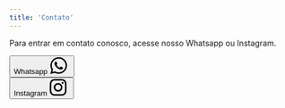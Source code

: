 ```yaml
---
title: 'Contato'
---
```


Para entrar em contato conosco, acesse nosso Whatsapp ou Instagram.

<!-- {{< form >}} -->

<button id="whatsapp-button" class="bg-green-500 hover:bg-green-600 text-black font-semibold py-2 px-4 rounded flex">
  Whatsapp<svg xmlns="http://www.w3.org/2000/svg" width="40" height="30" fill="currentColor" class="bi bi-whatsapp whatsapp-logo" viewBox="0 0 16 16">
    <path d="M13.601 2.326A7.85 7.85 0 0 0 7.994 0C3.627 0 .068 3.558.064 7.926c0 1.399.366 2.76 1.057 3.965L0 16l4.204-1.102a7.9 7.9 0 0 0 3.79.965h.004c4.368 0 7.926-3.558 7.93-7.93A7.9 7.9 0 0 0 13.6 2.326zM7.994 14.521a6.6 6.6 0 0 1-3.356-.92l-.24-.144-2.494.654.666-2.433-.156-.251a6.56 6.56 0 0 1-1.007-3.505c0-3.626 2.957-6.584 6.591-6.584a6.56 6.56 0 0 1 4.66 1.931 6.56 6.56 0 0 1 1.928 4.66c-.004 3.639-2.961 6.592-6.592 6.592m3.615-4.934c-.197-.099-1.17-.578-1.353-.646-.182-.065-.315-.099-.445.099-.133.197-.513.646-.627.775-.114.133-.232.148-.43.05-.197-.1-.836-.308-1.592-.985-.59-.525-.985-1.175-1.103-1.372-.114-.198-.011-.304.088-.403.087-.088.197-.232.296-.346.1-.114.133-.198.198-.33.065-.134.034-.248-.015-.347-.05-.099-.445-1.076-.612-1.47-.16-.389-.323-.335-.445-.34-.114-.007-.247-.007-.38-.007a.73.73 0 0 0-.529.247c-.182.198-.691.677-.691 1.654s.71 1.916.81 2.049c.098.133 1.394 2.132 3.383 2.992.47.205.84.326 1.129.418.475.152.904.129 1.246.08.38-.058 1.171-.48 1.338-.943.164-.464.164-.86.114-.943-.049-.084-.182-.133-.38-.232"/></svg>
</button>

<script>
  document.getElementById('whatsapp-button').addEventListener('click', function() {
      window.location.href = 'https://api.whatsapp.com/send?1=pt_BR&phone=5524999043166';
  });
</script>

<br>

<button id="instagram-button" class="bg-gradient-to-r from-pink-500 to-yellow-500 hover:from-pink-600 hover:to-yellow-600 text-black font-semibold py-2 px-4 rounded flex">
  Instagram<svg xmlns="http://www.w3.org/2000/svg" width="40" height="30" fill="currentColor" class="bi bi-whatsapp whatsapp-logo" viewBox="0 0 16 16">
    <path d="M8 0C5.829 0 5.556.01 4.703.048 3.85.088 3.269.222 2.76.42a3.9 3.9 0 0 0-1.417.923A3.9 3.9 0 0 0 .42 2.76C.222 3.268.087 3.85.048 4.7.01 5.555 0 5.827 0 8.001c0 2.172.01 2.444.048 3.297.04.852.174 1.433.372 1.942.205.526.478.972.923 1.417.444.445.89.719 1.416.923.51.198 1.09.333 1.942.372C5.555 15.99 5.827 16 8 16s2.444-.01 3.298-.048c.851-.04 1.434-.174 1.943-.372a3.9 3.9 0 0 0 1.416-.923c.445-.445.718-.891.923-1.417.197-.509.332-1.09.372-1.942C15.99 10.445 16 10.173 16 8s-.01-2.445-.048-3.299c-.04-.851-.175-1.433-.372-1.941a3.9 3.9 0 0 0-.923-1.417A3.9 3.9 0 0 0 13.24.42c-.51-.198-1.092-.333-1.943-.372C10.443.01 10.172 0 7.998 0zm-.717 1.442h.718c2.136 0 2.389.007 3.232.046.78.035 1.204.166 1.486.275.373.145.64.319.92.599s.453.546.598.92c.11.281.24.705.275 1.485.039.843.047 1.096.047 3.231s-.008 2.389-.047 3.232c-.035.78-.166 1.203-.275 1.485a2.5 2.5 0 0 1-.599.919c-.28.28-.546.453-.92.598-.28.11-.704.24-1.485.276-.843.038-1.096.047-3.232.047s-2.39-.009-3.233-.047c-.78-.036-1.203-.166-1.485-.276a2.5 2.5 0 0 1-.92-.598 2.5 2.5 0 0 1-.6-.92c-.109-.281-.24-.705-.275-1.485-.038-.843-.046-1.096-.046-3.233s.008-2.388.046-3.231c.036-.78.166-1.204.276-1.486.145-.373.319-.64.599-.92s.546-.453.92-.598c.282-.11.705-.24 1.485-.276.738-.034 1.024-.044 2.515-.045zm4.988 1.328a.96.96 0 1 0 0 1.92.96.96 0 0 0 0-1.92m-4.27 1.122a4.109 4.109 0 1 0 0 8.217 4.109 4.109 0 0 0 0-8.217m0 1.441a2.667 2.667 0 1 1 0 5.334 2.667 2.667 0 0 1 0-5.334"/></svg>
</button>

<script>
  document.getElementById('instagram-button').addEventListener('click', function() {
      window.location.href = 'https://www.instagram.com/sacolas_mj/';
  });
</script>
